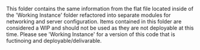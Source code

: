 This folder contains the same information from the flat file located inside of the 'Working Instance' folder refactored into separate modules for networking and server configuration.
Items contained in this folder are considered a WIP and should not be used as they are not deployable at this time. Please see 'Working Instance' for a version of this code that is fuctinoing and deployable/delivarable.